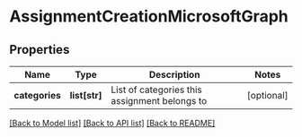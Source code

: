 # AssignmentCreationMicrosoftGraph

## Properties
Name | Type | Description | Notes
------------ | ------------- | ------------- | -------------
**categories** | **list[str]** | List of categories this assignment belongs to | [optional] 

[[Back to Model list]](../README.md#documentation-for-models) [[Back to API list]](../README.md#documentation-for-api-endpoints) [[Back to README]](../README.md)


